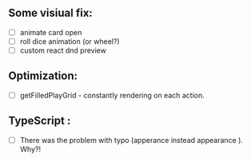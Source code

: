 
## Some visiual fix:
- [ ] animate card open
- [ ] roll dice animation (or wheel?)
- [ ] custom react dnd preview

## Optimization:
- [ ] getFilledPlayGrid - constantly rendering on each action.


## TypeScript :
- [ ]  There was the problem with typo (apperance instead appearance ). Why?!



